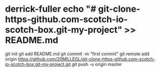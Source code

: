 # derrick-fuller echo "# git-clone-https-github.com-scotch-io-scotch-box.git-my-project" >> README.md
git init
git add README.md
git commit -m "first commit"
git remote add origin https://github.com/20MILLEGL/git-clone-https-github.com-scotch-io-scotch-box.git-my-project.git
git push -u origin master
